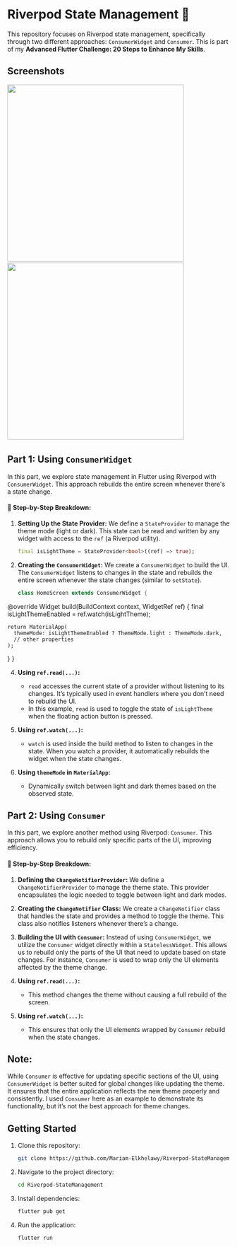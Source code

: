 # Riverpod State Management 🚀

This repository focuses on Riverpod state management, specifically through two different approaches: `ConsumerWidget` and `Consumer`. This is part of my **Advanced Flutter Challenge: 20 Steps to Enhance My Skills**.

## Screenshots

<img src = "https://github.com/user-attachments/assets/98cb35de-99cb-45b4-b88b-ba490edd630f" height = 400> &emsp; <img src = "https://github.com/user-attachments/assets/153af654-7cab-4d5f-910b-ebf0b1e13657"  height = 400>  &emsp; 

## **Part 1: Using `ConsumerWidget`**

In this part, we explore state management in Flutter using Riverpod with `ConsumerWidget`. This approach rebuilds the entire screen whenever there's a state change.

#### 🚀 Step-by-Step Breakdown:

1. **Setting Up the State Provider:**
   We define a `StateProvider` to manage the theme mode (light or dark). This state can be read and written by any widget with access to the `ref` (a Riverpod utility).

     ```dart
   final isLightTheme = StateProvider<bool>((ref) => true);

2. **Creating the `ConsumerWidget`:**
   We create a `ConsumerWidget` to build the UI. The `ConsumerWidget` listens to changes in the state and rebuilds the entire screen whenever the state changes (similar to `setState`).

     ```dart
     class HomeScreen extends ConsumerWidget {
  @override
  Widget build(BuildContext context, WidgetRef ref) {
    final isLightThemeEnabled = ref.watch(isLightTheme);

    return MaterialApp(
      themeMode: isLightThemeEnabled ? ThemeMode.light : ThemeMode.dark,
      // other properties
    );
  }
}

4. **Using `ref.read(...)`:**
   - `read` accesses the current state of a provider without listening to its changes. It’s typically used in event handlers where you don’t need to rebuild the UI.
   - In this example, `read` is used to toggle the state of `isLightTheme` when the floating action button is pressed.

5. **Using `ref.watch(...)`:**
   - `watch` is used inside the build method to listen to changes in the state. When you watch a provider, it automatically rebuilds the widget when the state changes.

6. **Using `themeMode` in `MaterialApp`:**
   - Dynamically switch between light and dark themes based on the observed state.

## **Part 2: Using `Consumer`**

In this part, we explore another method using Riverpod: `Consumer`. This approach allows you to rebuild only specific parts of the UI, improving efficiency.

#### 🚀 Step-by-Step Breakdown:

1. **Defining the `ChangeNotifierProvider`:**
   We define a `ChangeNotifierProvider` to manage the theme state. This provider encapsulates the logic needed to toggle between light and dark modes.

2. **Creating the `ChangeNotifier` Class:**
   We create a `ChangeNotifier` class that handles the state and provides a method to toggle the theme. This class also notifies listeners whenever there’s a change.

3. **Building the UI with `Consumer`:**
   Instead of using `ConsumerWidget`, we utilize the `Consumer` widget directly within a `StatelessWidget`. This allows us to rebuild only the parts of the UI that need to update based on state changes. For instance, `Consumer` is used to wrap only the UI elements affected by the theme change.

4. **Using `ref.read(...)`:**
   - This method changes the theme without causing a full rebuild of the screen.

5. **Using `ref.watch(...)`:**
   - This ensures that only the UI elements wrapped by `Consumer` rebuild when the state changes.


## **Note:**
While `Consumer` is effective for updating specific sections of the UI, using `ConsumerWidget` is better suited for global changes like updating the theme. It ensures that the entire application reflects the new theme properly and consistently. I used `Consumer` here as an example to demonstrate its functionality, but it’s not the best approach for theme changes.


## Getting Started

1. Clone this repository:

   ```bash
   git clone https://github.com/Mariam-Elkhelawy/Riverpod-StateManagement

2. Navigate to the project directory:

   ```bash
   cd Riverpod-StateManagement
   
3. Install dependencies:

   ```bash
   flutter pub get

4. Run the application:

   ```bash
   flutter run
